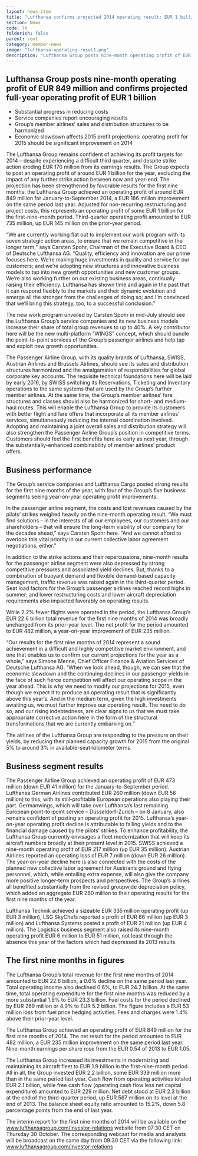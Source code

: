 ```yaml
---
layout: news-item
title: "Lufthansa confirms projected 2014 operating result: EUR 1 billion profit in spite of strikes"
section: News
code: lh
folderish: false
parent: root
category: member-news
image: "lufthansa-operating-result.png"
description: "Lufthansa Group posts nine-month operating profit of EUR 849 million and confirms projected full-year operating profit of EUR 1 billion.-"
---
```


## Lufthansa Group posts nine-month operating profit of EUR 849 million and confirms projected full-year operating profit of EUR 1 billion 

- Substantial progress in reducing costs 
- Service companies report encouraging results 
- Group’s member airlines’ sales and distribution structures to be harmonized 
- Economic slowdown affects 2015 profit projections: operating profit for 2015 should be significant improvement on 2014

The Lufthansa Group remains confident of achieving its profit targets for 2014 – despite experiencing a difficult third quarter, and despite strike action eroding EUR 170 million from its earnings results. The Group expects to post an operating profit of around EUR 1 billion for the year, excluding the impact of any further strike action between now and year-end. The projection has been strengthened by favorable results for the first nine months: the Lufthansa Group achieved an operating profit of around EUR 849 million for January-to-September 2014, a EUR 186 million improvement on the same period last year. Adjusted for non-recurring restructuring and project costs, this represents an operating profit of some EUR 1 billion for the first-nine-month period. Third-quarter operating profit amounted to EUR 735 million, up EUR 145 million on the prior-year period.

“We are currently working flat out to implement our work program with its seven strategic action areas, to ensure that we remain competitive in the longer term,” says Carsten Spohr, Chairman of the Executive Board & CEO of Deutsche Lufthansa AG. “Quality, efficiency and innovation are our prime focuses here. We’re making huge investments in  quality and service for our customers; and we’re adopting new structures and innovative business models to tap into new growth opportunities and new customer groups. We’re also working further on our existing business areas, continually raising their efficiency. Lufthansa has shown time and again in the past that it can respond flexibly to the markets and their dynamic evolution and emerge all the stronger from the challenges of doing so; and I’m convinced that we’ll bring this strategy, too, to a successful conclusion.”

The new work program unveiled by Carsten Spohr in mid-July should see the Lufthansa Group’s service companies and its new business models increase their share of total group revenues to up to 40%. A key contributor here will be the new multi-platform “WINGS” concept, which should bundle the point-to-point services of the Group’s passenger airlines and help tap and exploit new growth opportunities.

The Passenger Airline Group, with its quality brands of Lufthansa, SWISS, Austrian Airlines and Brussels Airlines, should see its sales and distribution structures harmonized and the amalgamation of responsibilities for global corporate key accounts. The requisite technical foundations here will be laid by early 2016, by SWISS switching its Reservations, Ticketing and Inventory operations to the same systems that are used by the Group’s further member airlines. At the same time, the Group’s member airlines’ fare structures and classes should also be harmonized for short- and medium-haul routes. This will enable the Lufthansa Group to provide its customers with better flight and fare offers that incorporate all its member airlines’ services, simultaneously reducing the internal coordination involved. Adopting and maintaining a joint overall sales and distribution strategy will also strengthen the Passenger Airline Group’s position in competitive terms. Customers should feel the first benefits here as early as next year, through the substantially-enhanced combinability of member airlines’ product offers.

## Business performance
The Group’s service companies and Lufthansa Cargo posted strong results for the first nine months of the year, with four of the Group’s five business segments seeing year-on-year operating profit improvements.

In the passenger airline segment, the costs and lost revenues caused by the pilots’ strikes weighed heavily on the nine-month operating result. “We must find solutions – in the interests of all our employees, our customers and our shareholders – that will ensure the long-term viability of our company for the decades ahead,” says Carsten Spohr here. “And we cannot afford to overlook this vital priority in our current collective labor agreement negotiations, either.”

In addition to the strike actions and their repercussions, nine-month results for the passenger airline segment were also depressed by strong competitive pressures and associated yield declines. But, thanks to a combination of buoyant demand and flexible demand-based capacity management, traffic revenue was raised again in the third-quarter period. Seat load factors for the Group’s passenger airlines reached record highs in summer; and lower restructuring costs and lower aircraft depreciation requirements also impacted favorably on operating results.

While 2.2% fewer flights were operated in the period, the Lufthansa Group’s EUR 22.6  billion total revenue for the first nine months of 2014 was broadly unchanged from its prior-year level. The net profit for the period amounted to EUR 482 million, a year-on-year improvement of EUR 235 million.

“Our results for the first nine months of 2014 represent a sound achievement in a difficult and highly competitive market environment, and one that enables us to confirm our current projections for the year as a whole,” says Simone Menne, Chief Officer Finance & Aviation Services of Deutsche Lufthansa AG. “When we look ahead, though, we can see that the economic slowdown and the continuing declines in our passenger yields in the face of such fierce competition will affect our operating scope in the year ahead. This is why we need to modify our projections for 2015, even though we expect it to produce an operating result that is significantly above this year’s. And in the medium term, given the high investments awaiting us, we must further improve our operating result. The need to do so, and our rising indebtedness, are clear signs to us that we must take appropriate corrective action here in the form of the structural transformations that we are currently embarking on.”

The airlines of the Lufthansa Group are responding to the pressure on their yields, by reducing their planned capacity growth for 2015 from the original 5% to around 3% in available-seat-kilometer terms.

## Business segment results

The Passenger Airline Group achieved an operating profit of EUR 473 million (down EUR 41 million) for the January-to-September period. Lufthansa German Airlines contributed EUR 260 million (down EUR 56 million) to this, with its still-profitable European operations also playing their part. Germanwings, which will take over Lufthansa’s last remaining European point-to-point service – Düsseldorf-Zurich – on 8 January, also remains confident of posting an operating profit for 2015. Lufthansa’s year-on-year operating profit decline is attributable to falling yields and to the financial damage caused by the pilots’ strikes. To enhance profitability, the Lufthansa Group currently envisages a fleet modernization that will keep its aircraft numbers broadly at their present level in 2015. SWISS achieved a nine-month operating profit of EUR 217 million (up EUR 35 million). Austrian Airlines reported an operating loss of EUR 7 million (down EUR 26 million). The year-on-year decline here is also connected with the costs of the planned new collective labor agreement for Austrian’s ground and flying personnel, which, while entailing extra expense, will also give the company more positive longer-term prospects and perspectives. The Group’s airlines all benefited substantially from the revised groupwide depreciation policy, which added an aggregate EUR 260 million to their operating results for the first nine months of the year.

Lufthansa Technik achieved a sizeable EUR 335 million operating profit (up EUR 3 million), LSG SkyChefs reported a profit of EUR 66 million (up EUR 3 million) and Lufthansa Systems posted a profit of EUR 21 million (up EUR 4 million). The Logistics business segment also raised its nine-month operating profit EUR 6 million to EUR 51 million, not least through the absence this year of the factors which had depressed its 2013 results.

## The first nine months in figures

The Lufthansa Group’s total revenue for the first nine months of 2014 amounted to EUR 22.6 billion, a 0.6% decline on the same period last year. Total operating income also declined 0.6%, to EUR 24.2 billion. At the same time, total operating expenditure for the first nine months was reduced by a more substantial 1.9% to EUR 23.3 billion. Fuel costs for the period declined by EUR 269 million or 4.9% to EUR 5.2 billion. The figure includes a EUR 53 million loss from fuel price hedging activities. Fees and charges were 1.4% above their prior-year level.

The Lufthansa Group achieved an operating profit of EUR 849 million for the first nine months of 2014. The net result for the period amounted to EUR 482 million, a EUR 235 million improvement on the same period last year. Nine-month earnings per share rose from the EUR 0.54 of 2013 to EUR 1.05.

The Lufthansa Group increased its investments in modernizing and maintaining its aircraft fleet to EUR 1.9 billion in the first-nine-month period. All in all, the Group invested EUR 2.2 billion, some EUR 339 million more than in the same period last year. Cash flow from operating activities totaled EUR 2.1 billion, while free cash flow (operating cash flow less net capital expenditure) amounted to EUR 229 million. Net debt stood at EUR 2.3 billion at the end of the third-quarter period, up EUR 567 million on its level at the end of 2013. The balance sheet equity ratio amounted to 15.2%, down 5.8 percentage points from the end of last year.

The interim report for the first nine months of 2014 will be available on the www.lufthansagroup.com/investor-relations website from 07:30 CET on Thursday 30 October. The corresponding webcast for media and analysts will be broadcast on the same day from 09:30 CET via the following link: www.lufthansagroup.com/investor-relations